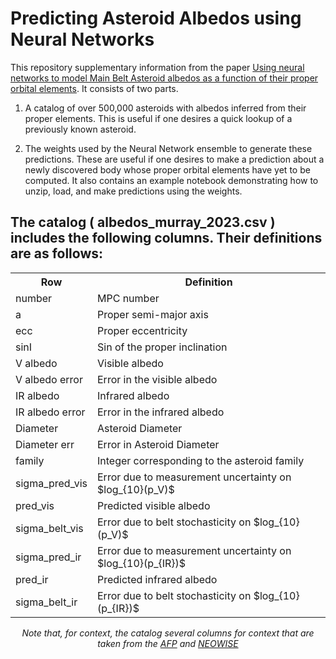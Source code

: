 # Predicting Asteroid Albedos using Neural Networks

This repository supplementary information from the paper [Using neural networks to model Main Belt Asteroid albedos as a function of their proper orbital elements](https://arxiv.org/abs/2305.16392).  It consists of two parts.  

1) A catalog of over 500,000 asteroids with albedos inferred from their proper elements.  This is useful if one desires a quick lookup of a previously known asteroid.

2) The weights used by the Neural Network ensemble to generate these predictions.  These are useful if one desires to make a prediction about a newly discovered body whose proper orbital elements have yet to be computed.  It also contains an example notebook demonstrating how to unzip, load, and make predictions using the weights. 

## The catalog ( albedos_murray_2023.csv ) includes the following columns.  Their definitions are as follows:  
<div align="center">
  <table>
    <tr>
      <th>Row</th>
      <th>Definition</th>
    </tr>
    <tr>
      <td>number</td>
      <td>MPC number</td>
    </tr>
    <tr>
      <td>a</td>
      <td>Proper semi-major axis</td>
    </tr>
    <tr>
      <td>ecc</td>
      <td>Proper eccentricity</td>
    </tr>
    <tr>
      <td>sinI</td>
      <td>Sin of the proper inclination</td>
    </tr>
    <tr>
      <td>V albedo</td>
      <td>Visible albedo</td>
    </tr>
    <tr>
      <td>V albedo error</td>
      <td>Error in the visible albedo</td>
    </tr>
    <tr>
      <td>IR albedo</td>
      <td>Infrared albedo</td>
    </tr>
    <tr>
      <td>IR albedo error</td>
      <td>Error in the infrared albedo</td>
    </tr>
    <tr>
      <td>Diameter</td>
      <td>Asteroid Diameter</td>
    </tr>
    <tr>
      <td>Diameter err</td>
      <td>Error in Asteroid Diameter</td>
    </tr>
    <tr>
      <td>family</td>
      <td>Integer corresponding to the asteroid family</td>
    </tr>
    <tr>
      <td>sigma_pred_vis</td>
      <td>Error due to measurement uncertainty on $log_{10}(p_V)$</td>
    </tr>
    <tr>
      <td>pred_vis</td>
      <td>Predicted visible albedo</td>
    </tr>
    <tr>
      <td>sigma_belt_vis</td>
      <td>Error due to belt stochasticity on $log_{10}(p_V)$</td>
    </tr>
    <tr>
      <td>sigma_pred_ir</td>
      <td>Error due to measurement uncertainty on $log_{10}(p_{IR})$</td>
    </tr>
    <tr>
      <td>pred_ir</td>
      <td>Predicted infrared albedo</td>
    </tr>
    <tr>
      <td>sigma_belt_ir</td>
      <td>Error due to belt stochasticity on $log_{10}(p_{IR})$</td>
    </tr>
  </table>
</div>

<p align="center"><em>Note that, for context, the catalog several columns for context that are taken from the <a href="http://asteroids.matf.bg.ac.rs/fam/">AFP</a> and   
  <a href="https://sbn.psi.edu/pds/resource/neowisediam.html">NEOWISE</a> </em></p>


## 



























































